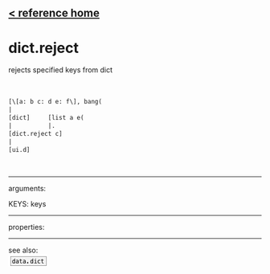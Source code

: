 [< reference home](ceammc_lib.html)
---

# dict.reject


rejects specified keys from dict

```


[\[a: b c: d e: f\], bang(
|
[dict]     [list a e(
|          |.
[dict.reject c]
|
[ui.d]

            
```

---
arguments:

KEYS: keys<br>

---
properties:


---
see also:<br>
[![data.dict](img/object_data.dict.png)](data.dict.html)
